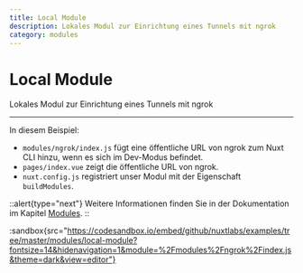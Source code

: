 ```yaml
---
title: Local Module
description: Lokales Modul zur Einrichtung eines Tunnels mit ngrok
category: modules
---
```


# Local Module

Lokales Modul zur Einrichtung eines Tunnels mit ngrok

---

In diesem Beispiel:

- `modules/ngrok/index.js` fügt eine öffentliche URL von ngrok zum Nuxt CLI hinzu, wenn es sich im Dev-Modus befindet.
- `pages/index.vue` zeigt die öffentliche URL von ngrok.
- `nuxt.config.js` registriert unser Modul mit der Eigenschaft `buildModules`.

::alert{type="next"}
Weitere Informationen finden Sie in der Dokumentation im Kapitel [Modules](/docs/directory-structure/modules).
::

:sandbox{src="https://codesandbox.io/embed/github/nuxtlabs/examples/tree/master/modules/local-module?fontsize=14&hidenavigation=1&module=%2Fmodules%2Fngrok%2Findex.js&theme=dark&view=editor"}
